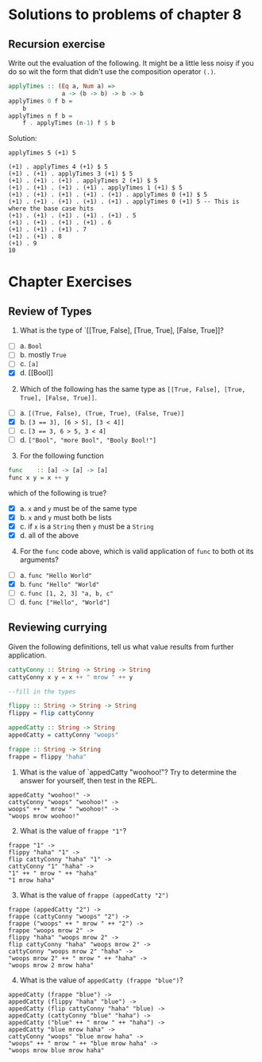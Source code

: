 # Solutions to problems of chapter 8

## Recursion exercise

Write out the evaluation of the following. It might be a little less noisy if you do so wit the form that didn't use the composition operator `(.)`.

```hs
applyTimes :: (Eq a, Num a) =>
               a -> (b -> b) -> b -> b
applyTimes 0 f b =
    b
applyTimes n f b =
    f . applyTimes (n-1) f $ b
```

Solution:

```
applyTimes 5 (+1) 5

(+1) . applyTimes 4 (+1) $ 5
(+1) . (+1) . applyTimes 3 (+1) $ 5
(+1) . (+1) . (+1) . applyTimes 2 (+1) $ 5
(+1) . (+1) . (+1) . (+1) . applyTimes 1 (+1) $ 5
(+1) . (+1) . (+1) . (+1) . (+1) . applyTimes 0 (+1) $ 5
(+1) . (+1) . (+1) . (+1) . (+1) . applyTimes 0 (+1) 5 -- This is where the base case hits
(+1) . (+1) . (+1) . (+1) . (+1) . 5
(+1) . (+1) . (+1) . (+1) . 6
(+1) . (+1) . (+1) . 7
(+1) . (+1) . 8
(+1) . 9
10
```

# Chapter Exercises

## Review of Types

1. What is the type of `[[True, False], [True, True], [False, True]]?

- [ ] a. `Bool`
- [ ] b. mostly `True`
- [ ] c. `[a]`
- [x] d. [[Bool]]

2. Which of the following has the same type as `[[True, False], [True, True], [False, True]]`.

- [ ] a. `[(True, False), (True, True), (False, True)]`
- [x] b. `[3 == 3], [6 > 5], [3 < 4]]`
- [ ] c. `[3 == 3, 6 > 5, 3 < 4]`
- [ ] d. `["Bool", "more Bool", "Booly Bool!"]`

3. For the following function

```hs
func    :: [a] -> [a] -> [a]
func x y = x ++ y
```

which of the following is true?

- [x] a. `x` and `y` must be of the same type
- [x] b. `x` and `y` must both be lists
- [x] c. if `x` is a `String` then `y` must be a `String`
- [x] d. all of the above

4. For the `func` code above, which is valid application of `func` to both ot its arguments?

- [ ] a. `func "Hello World"`
- [x] b. `func "Hello" "World"`
- [ ] c. `func [1, 2, 3] "a, b, c"`
- [ ] d. `func ["Hello", "World"]`

## Reviewing currying

Given the following definitions, tell us what value results from further application.

```hs
cattyConny :: String -> String -> String
cattyConny x y = x ++ " mrow " ++ y

--fill in the types

flippy :: String -> String -> String
flippy = flip cattyConny

appedCatty :: String -> String
appedCatty = cattyConny "woops"

frappe :: String -> String
frappe = flippy "haha"
```

1. What is the value of `appedCatty "woohoo!"? Try to determine the answer for yourself, then test in the REPL.

```
appedCatty "woohoo!" ->
cattyConny "woops" "woohoo!" ->
woops" ++ " mrow " "woohoo!" ->
"woops mrow woohoo!"
```

2. What is the value of `frappe "1"`?

```
frappe "1" ->
flippy "haha" "1" ->
flip cattyConny "haha" "1" ->
cattyConny "1" "haha" ->
"1" ++ " mrow " ++ "haha"
"1 mrow haha"
```

3. What is the value of `frappe (appedCatty "2")`

```
frappe (appedCatty "2") ->
frappe (cattyConny "woops" "2") ->
frappe ("woops" ++ " mrow " ++ "2") ->
frappe "woops mrow 2" ->
flippy "haha" "woops mrow 2" ->
flip cattyConny "haha" "woops mrow 2" ->
cattyConny "woops mrow 2" "haha" ->
"woops mrow 2" ++ " mrow " ++ "haha" ->
"woops mrow 2 mrow haha"
```

4. What is the value of `appedCatty (frappe "blue")`?

```
appedCatty (frappe "blue") ->
appedCatty (flippy "haha" "blue") ->
appedCatty (flip cattyConny "haha" "blue) ->
appedCatty (cattyConny "blue" "haha") ->
appedCatty ("blue" ++ " mrow " ++ "haha") ->
appedCatty "blue mrow haha" ->
cattyConny "woops" "blue mrow haha" ->
"woops" ++ " mrow " ++ "blue mrow haha" ->
"woops mrow blue mrow haha"
```
